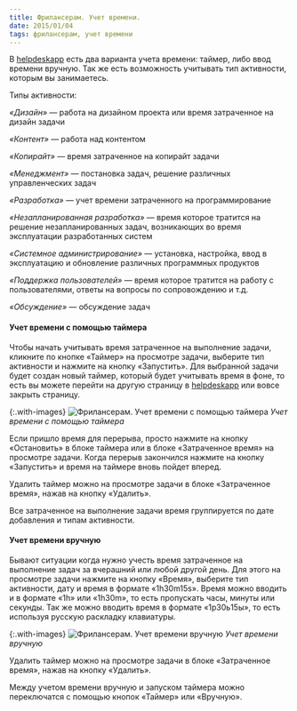 ```yaml
---
title: Фрилансерам. Учет времени.
date: 2015/01/04
tags: фрилансерам, учет времени
---
```


В [helpdeskapp](https://helpdeskapp.ru) есть два варианта учета времени: таймер, либо ввод времени вручную. Так же есть возможность
учитывать тип активности, которым вы занимаетесь.

Типы активности:

_«Дизайн»_ &mdash; работа на дизайном проекта или время затраченное на дизайн задачи

_«Контент»_ &mdash; работа над контентом

_«Копирайт»_ &mdash; время затраченное на копирайт задачи

_«Менеджмент»_ &mdash; постановка задач, решение различных управленческих задач

_«Разработка»_ &mdash; учет времени затраченного на программирование

_«Незапланированная разработка»_ &mdash; время которое тратится на решение незапланированных задач, возникающих во время эксплуатации разработанных
систем

_«Системное администрирование»_ &mdash; установка, настройка, ввод в эксплуатацию и обновление различных программных продуктов

_«Поддержка пользователей»_ &mdash; время которое тратится на работу с пользователями, ответы на вопросы по сопровождению и т.д.

_«Обсуждение»_ &mdash; обсуждение задач

#### Учет времени с помощью таймера

Чтобы начать учитывать время затраченное на выполнение задачи, кликните по кнопке «Таймер» на просмотре задачи, выберите тип активности и нажмите
на кнопку «Запустить». Для выбранной задачи будет создан новый таймер, который будет учитывать время в фоне, то есть вы можете перейти на другую
страницу в [helpdeskapp](https://helpdeskapp.ru) или вовсе закрыть страницу.

{:.with-images}
![Фрилансерам. Учет времени с помощью таймера](https://cloud.helpdeskapp.ru/files/1164/850-542/freelancer-timetracking-timer.png)
_Учет времени с помощью таймера_

Если пришло время для перерыва, просто нажмите на кнопку «Остановить» в блоке таймера или в блоке «Затраченное время» на просмотре задачи. Когда перерыв
закончился нажмите на кнопку «Запустить» и время на таймере вновь пойдет вперед.

Удалить таймер можно на просмотре задачи в блоке «Затраченное время», нажав на кнопку «Удалить».

Все затраченное на выполнение задачи время группируется по дате добавления и типам активности.

#### Учет времени вручную

Бывают ситуации когда нужно учесть время затраченное на выполнение задач за вчерашний или любой другой день. Для этого на просмотре задачи нажмите
на кнопку «Время», выберите тип активности, дату и время в формате «1h30m15s». Время можно вводить и в формате «1h» или «1h30m», то есть пропускать
часы, минуты или секунды. Так же можно вводить время в формате «1р30ь15ы», то есть используя русскую раскладку клавиатуры.

{:.with-images}
![Фрилансерам. Учет времени вручную](https://cloud.helpdeskapp.ru/files/1165/850-541/freelancer-timetracking-manual.png)
_Учет времени вручную_

Удалить таймер можно на просмотре задачи в блоке «Затраченное время», нажав на кнопку «Удалить».

Между учетом времени вручную и запуском таймера можно переключатся с помощью кнопок «Таймер» или «Вручную».
